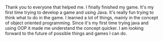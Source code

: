 Thank you to everyone that helped me. I finally finished my game. It's my first time trying to develop a game and using Java. It's really fun trying to think what to do in the game. I learned a lot of things, mainly in the concept of object oriented programming. Since it's my first time trying java and using OOP it made me understand the concept quicker. I am looking forward to the future of possible things and games I can do.
